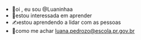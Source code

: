 - :raised_hands:oi , eu sou @Luaninhaa 
- :raised_back_of_hand:estou interessada em aprender
- :writing_hand:estou aprendendo a lidar com as pessoas
- :clap:como me achar luana.pedrozo@escola.pr.gov.br

